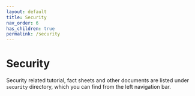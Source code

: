 ```yaml
---
layout: default
title: Security
nav_order: 6
has_children: true
permalink: /security
---
```


# Security

Security related tutorial, fact sheets and other documents are listed under `security` directory, which you can find from the left navigation bar.